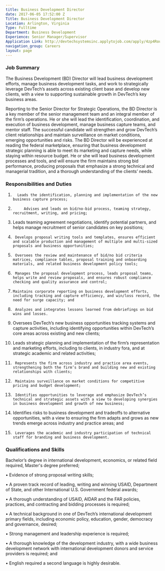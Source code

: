 ```yaml
---
title: Business Development Director
date: 2017-06-05 17:52:00 Z
Title: Business Development Director
Location: Arlington, Virginia
Type: Fulltime
Department: Business Development
Experience: Senior Manager/Supervisor
Application Link: http://devtechsystemsinc.applytojob.com/apply/4zp4Rou1L4/Director-Of-Business-Development
navigation_group: Careers
layout: page
---
```


### Job Summary

The Business Development (BD) Director will lead business development efforts, manage business development tasks, and work to strategically leverage DevTech’s assets across existing client base and develop new clients, with a view to supporting sustainable growth in DevTech’s key business areas.

Reporting to the Senior Director for Strategic Operations, the BD Director is a key member of the senior management team and an integral member of the firm’s operations.  He or she will lead the identification, coordination, and execution of business development, manage business capture teams, and mentor staff.  The successful candidate will strengthen and grow DevTech’s client relationships and maintain surveillance on market conditions, emerging opportunities and risks.  The BD Director will be experienced at reading the federal marketplace, ensuring that business development strategic planning is able to meet its marketing and capture needs, while staying within resource budget.  He or she will lead business development processes and tools, and will ensure the firm maintains strong bid performance, producing proposals that emphasize a strong technical and managerial tradition, and a thorough understanding of the clients’ needs.

### Responsibilities and Duties

1)       Leads the identification, planning and implementation of the new business capture process;

2)          Advises and leads on bid/no-bid process, teaming strategy, recruitment, writing, and pricing;

3)   Leads teaming agreement negotiations, identify potential partners, and helps manage recruitment of senior candidates on key positions;

4)      Develops proposal writing tools and templates, ensures efficient and scalable production and management of multiple and multi-sized proposals and business opportunities;

5)      Oversees the review and maintenance of bid/no bid criteria matrices, compliance tables, proposal training and onboarding materials, and related business development policy tools;

6)      Manages the proposal development process, leads proposal teams, helps write and review proposals, and ensures robust compliance checking and quality assurance and control;

7)     Maintains corporate reporting on business development efforts, including tracking and capture efficiency, and win/loss record, the need for surge capacity; and

8)      Analyzes and integrates lessons learned from debriefings on bid wins and losses.

9)  Oversees DevTech’s new business opportunities tracking systems and capture activities, including identifying opportunities within DevTech’s core areas across existing and new clients;

10) Leads strategic planning and implementation of the firm’s representation and marketing efforts, including to clients, in industry fora, and at strategic academic and related activities;

11)      Represents the firm across industry and practice area events, strengthening both the firm’s brand and building new and existing relationships with clients;

12)      Maintains surveillance on market conditions for competitive pricing and budget development;

13)      Identifies opportunities to leverage and emphasize DevTech’s technical and strategic assets with a view to developing synergies in business development and growth of new business;

14)    Identifies risks to business development and tradeoffs to alternative opportunities, with a view to ensuring the firm adapts and grows as new trends emerge across industry and practice areas; and

15)      Leverages the academic and industry participation of technical staff for branding and business development.

### Qualifications and Skills

Bachelor’s degree in international development, economics, or related field required, Master's degree preferred;

• Evidence of strong proposal writing skills;

• A proven track record of leading, writing and winning USAID, Department of State, and other International U.S. Government federal awards;

• A thorough understanding of USAID, AIDAR and the FAR policies, practices, and contracting and bidding processes is required;

• A technical background in one of DevTech’s international development primary fields, including economic policy, education, gender, democracy and governance, desired;

• Strong management and leadership experience is required;

• A thorough knowledge of the development industry, with a wide business development network with international development donors and service providers is required; and

• English required a second language is highly desirable.